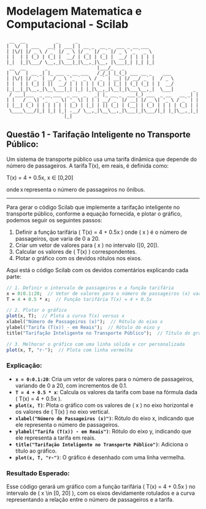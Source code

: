 # Modelagem Matematica e Computacional - Scilab


```
 __  __           _      _                                             
|  \/  | ___   __| | ___| | __ _  __ _  ___ _ __ ___                   
| |\/| |/ _ \ / _` |/ _ \ |/ _` |/ _` |/ _ \ '_ ` _ \                  
| |  | | (_) | (_| |  __/ | (_| | (_| |  __/ | | | | |                 
|_|  |_|\___/ \__,_|\___|_|\__,_|\__, |\___|_| |_| |_|                 
 __  __       _                  |___/_   _                            
|  \/  | __ _| |_ ___ _ __ ___   /_/_| |_(_) ___ __ _    ___           
| |\/| |/ _` | __/ _ \ '_ ` _ \ / _` | __| |/ __/ _` |  / _ \          
| |  | | (_| | ||  __/ | | | | | (_| | |_| | (_| (_| | |  __/          
|_|__|_|\__,_|\__\___|_| |_| |_|\__,_|\__|_|\___\__,_|  \___|       _  
 / ___|___  _ __ ___  _ __  _   _| |_ __ _  ___(_) ___  _ __   __ _| | 
| |   / _ \| '_ ` _ \| '_ \| | | | __/ _` |/ __| |/ _ \| '_ \ / _` | | 
| |__| (_) | | | | | | |_) | |_| | || (_| | (__| | (_) | | | | (_| | | 
 \____\___/|_| |_| |_| .__/ \__,_|\__\__,_|\___|_|\___/|_| |_|\__,_|_| 
                     |_|                                              
```
## Questão 1 - Tarifação Inteligente no Transporte Público:

Um sistema de transporte público usa uma tarifa dinâmica que depende do número de passageiros. A tarifa T(x), em reais, é definida como: 

T(x) = 4 + 0.5x,        x ∈ [0,20] 

onde x representa o número de passageiros no ônibus. 

---

Para gerar o código Scilab que implemente a tarifação inteligente no transporte público, conforme a equação fornecida, e plotar o gráfico, podemos seguir os seguintes passos:

1. Definir a função tarifária \( T(x) = 4 + 0.5x \) onde \( x \) é o número de passageiros, que varia de 0 a 20.
2. Criar um vetor de valores para \( x \) no intervalo \([0, 20]\).
3. Calcular os valores de \( T(x) \) correspondentes.
4. Plotar o gráfico com os devidos rótulos nos eixos.

Aqui está o código Scilab com os devidos comentários explicando cada parte:

```scilab
// 1. Definir o intervalo de passageiros e a função tarifária
x = 0:0.1:20;  // Vetor de valores para o número de passageiros (x) variando de 0 a 20
T = 4 + 0.5 * x;  // Função tarifária T(x) = 4 + 0.5x

// 2. Plotar o gráfico
plot(x, T);  // Plota a curva T(x) versus x
xlabel("Número de Passageiros (x)");  // Rótulo do eixo x
ylabel("Tarifa (T(x)) - em Reais");  // Rótulo do eixo y
title("Tarifação Inteligente no Transporte Público");  // Título do gráfico

// 3. Melhorar o gráfico com uma linha sólida e cor personalizada
plot(x, T, "r-");  // Plota com linha vermelha
```

### Explicação:

- **`x = 0:0.1:20`**: Cria um vetor de valores para o número de passageiros, variando de 0 a 20, com incrementos de 0.1.
- **`T = 4 + 0.5 * x`**: Calcula os valores da tarifa com base na fórmula dada \( T(x) = 4 + 0.5x \).
- **`plot(x, T)`**: Plota o gráfico com os valores de \( x \) no eixo horizontal e os valores de \( T(x) \) no eixo vertical.
- **`xlabel("Número de Passageiros (x)")`**: Rótulo do eixo x, indicando que ele representa o número de passageiros.
- **`ylabel("Tarifa (T(x)) - em Reais")`**: Rótulo do eixo y, indicando que ele representa a tarifa em reais.
- **`title("Tarifação Inteligente no Transporte Público")`**: Adiciona o título ao gráfico.
- **`plot(x, T, "r-")`**: O gráfico é desenhado com uma linha vermelha.

### Resultado Esperado:

Esse código gerará um gráfico com a função tarifária \( T(x) = 4 + 0.5x \) no intervalo de \( x \in [0, 20] \), com os eixos devidamente rotulados e a curva representando a relação entre o número de passageiros e a tarifa.
